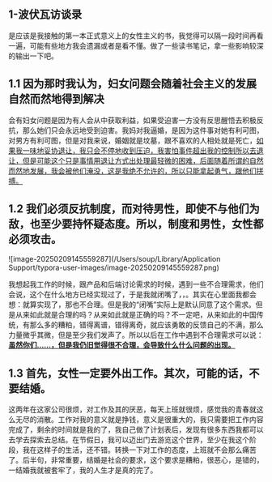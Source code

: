 ## 1-波伏瓦访谈录

是应该是我接触的第一本正式意义上的女性主义的书，我觉得可以隔一段时间再看一遍，可能有些地方我会遗漏或者是看不懂。做了一些读书笔记，拿一些影响较深的输出一下吧。

## 1.1 因为那时我认为，妇女问题会随着社会主义的发展自然而然地得到解决

会有妇女问题是因为有人会从中获取利益，如果受迫害一方没有反思醒悟去积极反抗，那么她们只会永远地受到迫害。我妈对我逼婚，是因为这件事对她有利可图，对男方有利可图，但是对我来说，婚姻就是坟墓，跟不喜欢的人相处就是死亡，<u>如果我一味地妥协退让，我只会不停地收到压迫，我害怕事件超出我的控制所以去退让，但是可能这个只是事情用退让方式出处理最轻微的困难，后面随着所谓的自然而然地发展，我会被他们淹没，这是我绝不允许的，所以只能拿起勇气，跟他们拼搏。</u>

## 1.2 我们必须反抗制度，而对待男性，即使不与他们为敌，也至少要持怀疑态度。所以，制度和男性，女性都必须攻击。

![image-20250209145559287](/Users/soup/Library/Application Support/typora-user-images/image-20250209145559287.png)

我想起我工作的时候，跟产品和后端讨论需求的时候，遇到一些不合理需求，他们会说，这个在什么地方已经实现过了，于是我就闭嘴了，，。其实在心里面我都会想：就算实现了，那也不合理。但是我的“闭嘴”实际上是默认同意了这个需求。但是从来如此就是合理的吗？从来如此就是正确的吗？不一定吧，从来如此的中国传统，有那么多的糟粕，错得离谱，错得离奇，就应该勇敢的反馈自己的不满，那么力量微乎其微，但是至少我们发声了。所以以后在工作中遇到不合理需求可以说：<u>**虽然你们……，但是我仍旧觉得很不合理，会导致什么什么问题的出现。**</u>

## 1.3 首先，女性一定要外出工作。其次，可能的话，不要结婚。

这两年在这家公司很烦，对工作及其的厌恶，每天上班就很烦，感觉我的青春就这么无尽的消散。工作对我的意义就是挣钱，意义是很重大的，我只需要把工作内容完成了，剩余的时间就是我的了，我自己做了计划表后，发现有很多东西我都可以去学去探索去总结。在节假日，我可以迈出门去游览这个世界，至少在我这个阶段，我在这样子的生活，还不错。转换一下对工作的态度，上班就不会那么痛苦了。后半句，非常重要，结婚是社会的要求，这个要求是糟粕，很恶心，是错的，一结婚我就被套牢了，我的人生才是真的完了。